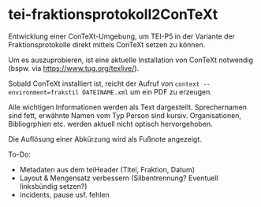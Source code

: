 # tei-fraktionsprotokoll2ConTeXt
Entwicklung einer ConTeXt-Umgebung, um TEI-P5 in der Variante der Fraktionsprotokolle direkt mittels ConTeXt setzen zu können.

Um es auszuprobieren, ist eine aktuelle Installation von ConTeXt notwendig (bspw. via https://www.tug.org/texlive/).

Sobald ConTeXt installiert ist, reicht der Aufruf von `context --environment=frakstil DATEINAME.xml` um ein PDF zu erzeugen.

Alle wichtigen Informationen werden als Text dargestellt. Sprechernamen sind fett, erwähnte Namen vom Typ Person sind kursiv. Organisationen, Bibliogrphien etc. werden aktuell nicht optisch hervorgehoben.

Die Auflösung einer Abkürzung wird als Fußnote angezeigt.



To-Do:
- Metadaten aus dem teiHeader (Titel, Fraktion, Datum)
- Layout & Mengensatz verbessern (Silbentrennung? Eventuell linksbündig setzen?)
- incidents, pause usf. fehlen
